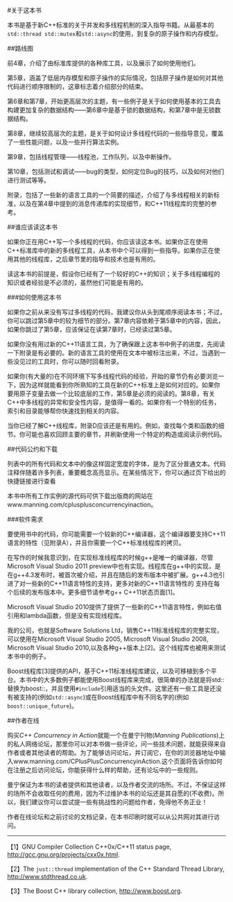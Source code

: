 #关于这本书

本书是基于新C++标准的关于并发和多线程机制的深入指导书籍。从最基本的`std::thread std::mutex`和`std::async`的使用，到复杂的原子操作和内存模型。

##路线图

前4章，介绍了由标准库提供的各种库工具，以及展示了如何使用他们。

第5章，涵盖了低层内存模型和原子操作的实际情况，包括原子操作是如何对其他代码进行顺序限制的，这章标志着介绍部分的结束。

第6章和第7章，开始更高层次的主题，有一些例子是关于如何使用基本的工具去构建更加复杂的数据结构——第6章中是基于锁的数据结构，和第7章中是无锁数据结构。

第8章，继续较高层次的主题，是关于如何设计多线程代码的一些指导意见，覆盖了一些性能问题，以及一些并行算法实例。

第9章，包括线程管理——线程池，工作队列，以及中断操作。

第10章，包括测试和调试——bug的类型，如何定位Bug的技巧，以及如何对他们进行测试等等。

附录，包括了一些新的语言工具的一个简要的描述，介绍了与多线程相关的新标准，以及在第4章中提到的消息传递库的实现细节，和C++11线程库的完整的参考。

##谁应该读这本书

如果你正在用C++写一个多线程的代码，你应该读这本书。如果你正在使用C++标准库中的新的多线程工具，从本书中个可以得到一些指导。如果你正在使用其他的线程库，之后章节里的指导和技术也是有用的。

读这本书的前提是，假设你已经有了一个较好的C++的知识；关于多线程编程的知识或者经验是不必须的，虽然他们可能是有用的。

###如何使用这本书

如果你之前从来没有写过多线程的代码，我建议你从头到尾顺序阅读本书；不过，你可以跳过第5章中的较为细节的部分。第7章内容依赖于第5章中的内容，因此，如果你跳过了第5章，应该保证在读第7章时，已经读过第5章。

如果你没有用过新的C++11语言工具，为了确保跟上这本书中例子的进度，先阅读一下附录是有必要的。新的语言工具的使用在文本中被标注出来，不过，当遇到一些没见过的工具时，你可以随时回看附录。

如果你(有大量的)在不同环境下写多线程代码的经验，开始的章节仍有必要浏览一下，因为这样就能看到你所熟知的工具在新的C++标准上是如何对应的。如果你要用原子变量去做一个比较底层的工作，第5章是必须的阅读的。第8章，有关C++中多线程的异常和安全性内容，是值得一看的。如果你有一个特别的任务，索引和目录能够帮你快速找到相关的内容。

当你已经了解C++线程库，附录D应该还是有用的。例如，查找每个类和函数的细节。你可能也喜欢回顾主要的章节，并刷新使用一个特定的构造或阅读示例代码。

##代码公约和下载

列表中的所有代码和文本中的像这样固定宽度的字体，是为了区分普通文本。代码注释伴随着许多列表，重要概念高亮显示。在某些情况下，你可以通过页下给出的快捷链接进行查看

本书中所有工作实例的源代码可供下载出版商的网站在www.manning.com/cplusplusconcurrencyinaction。

###软件需求

要使用书中的代码，你可能需要一个较新的C++编译器，这个编译器要支持C++11语言的特性（见附录A），并且你需要一个C++标准线程库的拷贝。

在写作的时候我意识到，在实现标准线程库的时候g++是唯一的编译器，尽管Microsoft Visual Studio 2011 preview中也有实现。线程库在g++中的实现，是在g++4.3发布时，被首次被介绍，并且在随后的发布版本中被扩展。g++4.3也引进了对一些新的C++11语言特性的支持，更多对新的C++11语言特性的
支持在每个后续的发布版本中。更多细节请参考g++ C++11状态页面[1]。

Microsoft Visual Studio 2010提供了提供了一些新的C++11语言特性，例如右值引用和lambda函数，但是没有实现线程库。

我的公司，也就是Software Solutions Ltd，销售C++11标准线程库的完整实现，可以使用在Microsoft Visual Studio 2005, Microsoft Visual
Studio 2008, Microsoft Visual Studio 2010,以及各种g++版本上[2]。这个线程库也被用来测试本书中的例子。

Boost线程库[3]提供的API，基于C++11标准线程库建议，以及可移植到多个平台。本书中的大多数例子都能使用Boost线程库来完成，很简单的办法就是将std::替换为boost::，并且使用`#include`引用适当的头文件。这里还有一些工具是还没有被支持的(例如`std::async`)或在Boost线程库中有不同名字的(例如`boost::unique_future`)。

##作者在线

购买*C++ Concurrency in Action*就能一个在曼宁刊物(*Manning Publications*)上的私人网络论坛，那里你可以对本书做一些评论，问一些技术问题，就能获得来自作者或者其他读者的帮助。为了能够访问论坛，并订阅它，在你的浏览器地址中输入www.manning.com/CPlusPlusConcurrencyinAction.这个页面将告诉你如何在注册之后访问论坛，你能获得什么样的帮助，还有论坛中的一些规则。

曼宁保证为本书的读者提供和其他读者，以及作者交流的场所。不过，不保证这样的场所不会收取任何的费用，因为不过维护本书的论坛还是其自愿的(不收费)。所以，我们建议你可以尝试提一些有挑战性的问题给作者，免得他不务正业！

作者在线论坛和之前讨论的文档记录，在本书印刷时就可以从公共网对其进行访问。


----------


【1】GNU Compiler Collection C++0x/C++11 status page, http://gcc.gnu.org/projects/cxx0x.html.

【2】The `just::thread` implementation of the C++ Standard Thread Library, http://www.stdthread.co.uk.

【3】The Boost C++ library collection, http://www.boost.org.
